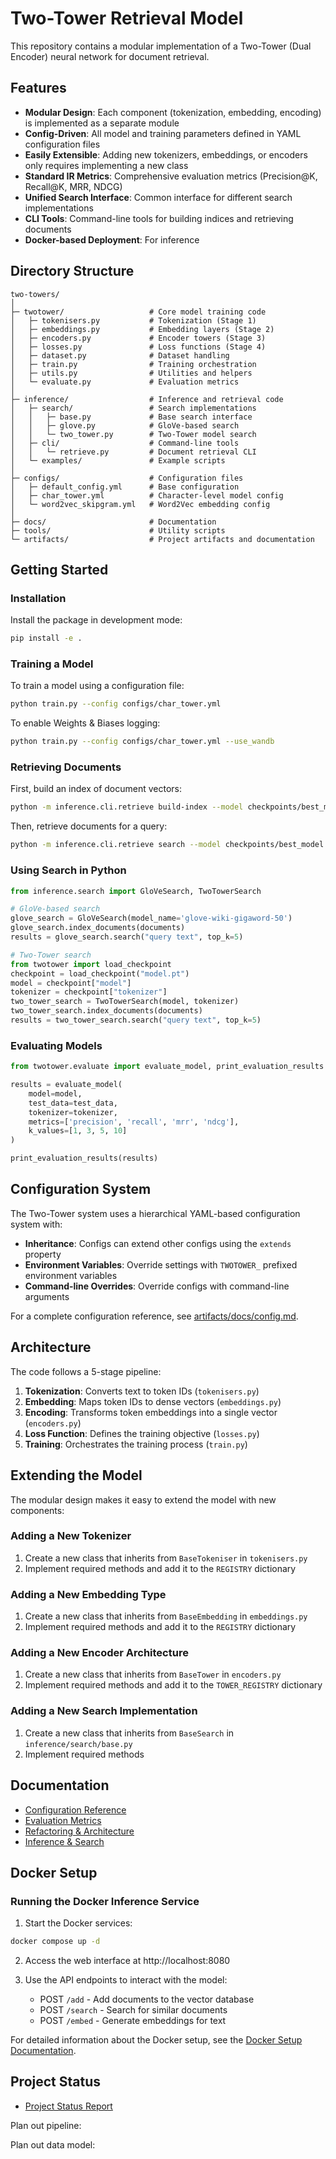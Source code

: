 # Two-Tower Retrieval Model

This repository contains a modular implementation of a Two-Tower (Dual Encoder) neural network for document retrieval.

## Features

- **Modular Design**: Each component (tokenization, embedding, encoding) is implemented as a separate module
- **Config-Driven**: All model and training parameters defined in YAML configuration files
- **Easily Extensible**: Adding new tokenizers, embeddings, or encoders only requires implementing a new class
- **Standard IR Metrics**: Comprehensive evaluation metrics (Precision@K, Recall@K, MRR, NDCG)
- **Unified Search Interface**: Common interface for different search implementations
- **CLI Tools**: Command-line tools for building indices and retrieving documents
- **Docker-based Deployment**: For inference

## Directory Structure

```
two-towers/
│
├─ twotower/                   # Core model training code
│   ├─ tokenisers.py           # Tokenization (Stage 1)
│   ├─ embeddings.py           # Embedding layers (Stage 2)
│   ├─ encoders.py             # Encoder towers (Stage 3)
│   ├─ losses.py               # Loss functions (Stage 4)
│   ├─ dataset.py              # Dataset handling
│   ├─ train.py                # Training orchestration
│   ├─ utils.py                # Utilities and helpers
│   └─ evaluate.py             # Evaluation metrics
│
├─ inference/                  # Inference and retrieval code
│   ├─ search/                 # Search implementations
│   │   ├─ base.py             # Base search interface
│   │   ├─ glove.py            # GloVe-based search
│   │   └─ two_tower.py        # Two-Tower model search
│   ├─ cli/                    # Command-line tools
│   │   └─ retrieve.py         # Document retrieval CLI
│   └─ examples/               # Example scripts
│
├─ configs/                    # Configuration files
│   ├─ default_config.yml      # Base configuration
│   ├─ char_tower.yml          # Character-level model config
│   └─ word2vec_skipgram.yml   # Word2Vec embedding config
│
├─ docs/                       # Documentation
├─ tools/                      # Utility scripts
└─ artifacts/                  # Project artifacts and documentation
```

## Getting Started

### Installation

Install the package in development mode:

```bash
pip install -e .
```

### Training a Model

To train a model using a configuration file:

```bash
python train.py --config configs/char_tower.yml
```

To enable Weights & Biases logging:

```bash
python train.py --config configs/char_tower.yml --use_wandb
```

### Retrieving Documents

First, build an index of document vectors:

```bash
python -m inference.cli.retrieve build-index --model checkpoints/best_model.pt --documents my_documents.txt --output document_index.pkl
```

Then, retrieve documents for a query:

```bash
python -m inference.cli.retrieve search --model checkpoints/best_model.pt --index document_index.pkl --query "your search query"
```

### Using Search in Python

```python
from inference.search import GloVeSearch, TwoTowerSearch

# GloVe-based search
glove_search = GloVeSearch(model_name='glove-wiki-gigaword-50')
glove_search.index_documents(documents)
results = glove_search.search("query text", top_k=5)

# Two-Tower search
from twotower import load_checkpoint
checkpoint = load_checkpoint("model.pt")
model = checkpoint["model"]
tokenizer = checkpoint["tokenizer"]
two_tower_search = TwoTowerSearch(model, tokenizer)
two_tower_search.index_documents(documents)
results = two_tower_search.search("query text", top_k=5)
```

### Evaluating Models

```python
from twotower.evaluate import evaluate_model, print_evaluation_results

results = evaluate_model(
    model=model,
    test_data=test_data,
    tokenizer=tokenizer,
    metrics=['precision', 'recall', 'mrr', 'ndcg'],
    k_values=[1, 3, 5, 10]
)

print_evaluation_results(results)
```

## Configuration System

The Two-Tower system uses a hierarchical YAML-based configuration system with:

- **Inheritance**: Configs can extend other configs using the `extends` property
- **Environment Variables**: Override settings with `TWOTOWER_` prefixed environment variables
- **Command-line Overrides**: Override configs with command-line arguments

For a complete configuration reference, see [artifacts/docs/config.md](artifacts/docs/config.md).

## Architecture

The code follows a 5-stage pipeline:

1. **Tokenization**: Converts text to token IDs (`tokenisers.py`)
2. **Embedding**: Maps token IDs to dense vectors (`embeddings.py`)
3. **Encoding**: Transforms token embeddings into a single vector (`encoders.py`)
4. **Loss Function**: Defines the training objective (`losses.py`)
5. **Training**: Orchestrates the training process (`train.py`)

## Extending the Model

The modular design makes it easy to extend the model with new components:

### Adding a New Tokenizer

1. Create a new class that inherits from `BaseTokeniser` in `tokenisers.py`
2. Implement required methods and add it to the `REGISTRY` dictionary

### Adding a New Embedding Type

1. Create a new class that inherits from `BaseEmbedding` in `embeddings.py`
2. Implement required methods and add it to the `REGISTRY` dictionary

### Adding a New Encoder Architecture

1. Create a new class that inherits from `BaseTower` in `encoders.py`
2. Implement required methods and add it to the `TOWER_REGISTRY` dictionary

### Adding a New Search Implementation

1. Create a new class that inherits from `BaseSearch` in `inference/search/base.py`
2. Implement required methods

## Documentation

- [Configuration Reference](artifacts/docs/config.md)
- [Evaluation Metrics](artifacts/docs/evaluation.md)
- [Refactoring & Architecture](artifacts/docs/refactoring.md)
- [Inference & Search](artifacts/docs/inference.md)

## Docker Setup

### Running the Docker Inference Service

1. Start the Docker services:

```bash
docker compose up -d
```

2. Access the web interface at http://localhost:8080

3. Use the API endpoints to interact with the model:
   - POST `/add` - Add documents to the vector database
   - POST `/search` - Search for similar documents
   - POST `/embed` - Generate embeddings for text

For detailed information about the Docker setup, see the [Docker Setup Documentation](artifacts/docs/docker-setup.md).

## Project Status

- [Project Status Report](artifacts/project_status_report.md)






Plan out pipeline: 




Plan out data model: 


